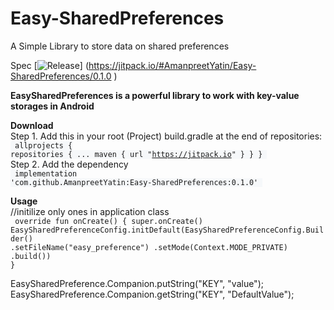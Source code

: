 # Easy-SharedPreferences
A Simple Library to store  data on shared preferences

Spec
[![Release](https://jitpack.io/v/User/Repo.svg)]
(https://jitpack.io/#AmanpreetYatin/Easy-SharedPreferences/0.1.0
)


<b>EasySharedPreferences is a powerful library to work with key-value storages in Android </b>

<b>Download</b><br>
Step 1. Add this in your root (Project) build.gradle at the end of repositories:<br>
<code style="background-color:#f6f8fa;font-size:84%">
allprojects {
        repositories {
            ...
            maven { url "https://jitpack.io" }
        }
    }
    </code>
    <br>
    Step 2. Add the dependency<br>
<code style="background-color:#f6f8fa;font-size:84%">
	        implementation 'com.github.AmanpreetYatin:Easy-SharedPreferences:0.1.0' </code>

   
<b>Usage</b>
<br>
//initilize only ones in application class<br>
 <code>
 override fun onCreate() {
        super.onCreate()
        EasySharedPreferenceConfig.initDefault(EasySharedPreferenceConfig.Builder()
                .setFileName("easy_preference")
                .setMode(Context.MODE_PRIVATE)
                .build())
    }</code>
    <br>
    
EasySharedPreference.Companion.putString("KEY", "value");<br>
EasySharedPreference.Companion.getString("KEY", "DefaultValue");

